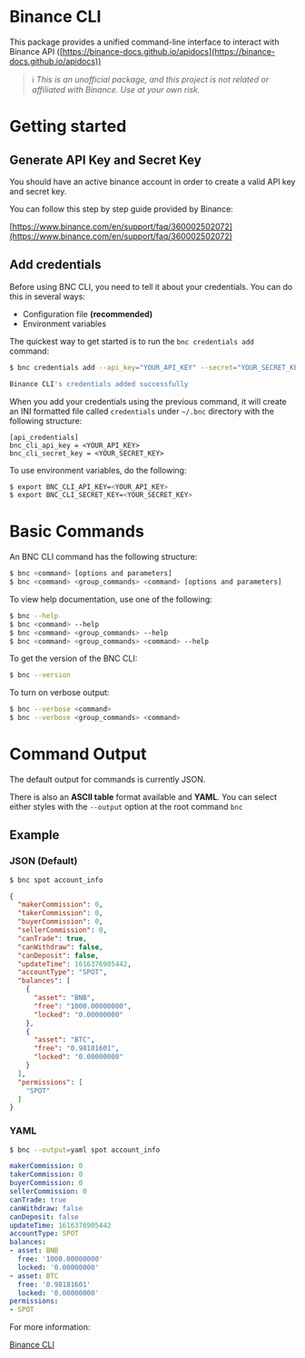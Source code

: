 # Binance CLI

This package provides a unified command-line interface to interact with Binance API ([https://binance-docs.github.io/apidocs](https://binance-docs.github.io/apidocs))

> ℹ️ *This is an unofficial package, and this project is not related or affiliated with Binance. Use at your own risk.*

# Getting started

## Generate API Key and Secret Key

You should have an active binance account in order to create a valid API key and secret key.

You can follow this step by step guide provided by Binance:

[https://www.binance.com/en/support/faq/360002502072](https://www.binance.com/en/support/faq/360002502072)

## Add credentials

Before using BNC CLI, you need to tell it about your credentials. You can do this in several ways:

- Configuration file **(recommended)**
- Environment variables

The quickest way to get started is to run the `bnc credentials add` command:

```bash
$ bnc credentials add --api_key="YOUR_API_KEY" --secret="YOUR_SECRET_KEY"

Binance CLI's credentials added successfully
```

When you add your credentials using the previous command, it will create an INI formatted file called `credentials` under `~/.bnc` directory with the following structure:

```
[api_credentials]
bnc_cli_api_key = <YOUR_API_KEY>
bnc_cli_secret_key = <YOUR_SECRET_KEY>
```

To use environment variables, do the following:

```bash
$ export BNC_CLI_API_KEY=<YOUR_API_KEY>
$ export BNC_CLI_SECRET_KEY=<YOUR_SECRET_KEY>
```

# Basic Commands

An BNC CLI command has the following structure:

```bash
$ bnc <command> [options and parameters]
$ bnc <command> <group_commands> <command> [options and parameters]
```

To view help documentation, use one of the following:

```bash
$ bnc --help
$ bnc <command> --help
$ bnc <command> <group_commands> --help
$ bnc <command> <group_commands> <command> --help
```

To get the version of the BNC CLI:

```bash
$ bnc --version
```

To turn on verbose output:

```bash
$ bnc --verbose <command>
$ bnc --verbose <group_commands> <command>
```

# Command Output

The default output for commands is currently JSON. 

There is also an **ASCII table** format available and **YAML**. You can select either styles with the `--output` option at the root command `bnc`

## Example

### JSON (Default)

```bash
$ bnc spot account_info
```

```json
{
  "makerCommission": 0,
  "takerCommission": 0,
  "buyerCommission": 0,
  "sellerCommission": 0,
  "canTrade": true,
  "canWithdraw": false,
  "canDeposit": false,
  "updateTime": 1616376905442,
  "accountType": "SPOT",
  "balances": [
    {
      "asset": "BNB",
      "free": "1000.00000000",
      "locked": "0.00000000"
    },
    {
      "asset": "BTC",
      "free": "0.98181601",
      "locked": "0.00000000"
    }
  ],
  "permissions": [
    "SPOT"
  ]
}
```

### YAML

```bash
$ bnc --output=yaml spot account_info
```

```yaml
makerCommission: 0
takerCommission: 0
buyerCommission: 0
sellerCommission: 0
canTrade: true
canWithdraw: false
canDeposit: false
updateTime: 1616376905442
accountType: SPOT
balances:
- asset: BNB
  free: '1000.00000000'
  locked: '0.00000000'
- asset: BTC
  free: '0.98181601'
  locked: '0.00000000'
permissions:
- SPOT
```

For more information:

[Binance CLI](https://github.com/mpetrinidev/bnc-cli/wiki)
